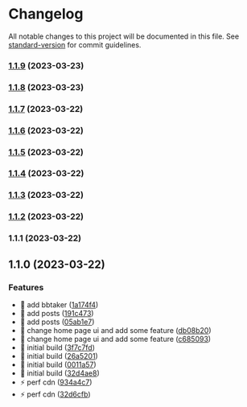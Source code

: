 # Changelog

All notable changes to this project will be documented in this file. See [standard-version](https://github.com/conventional-changelog/standard-version) for commit guidelines.

### [1.1.9](https://github.com/ishareme/hexo-blog/compare/v1.1.8...v1.1.9) (2023-03-23)

### [1.1.8](https://github.com/ishareme/hexo-blog/compare/v1.1.7...v1.1.8) (2023-03-23)

### [1.1.7](https://github.com/ishareme/hexo-blog/compare/v1.1.6...v1.1.7) (2023-03-22)

### [1.1.6](https://github.com/ishareme/hexo-blog/compare/v1.1.5...v1.1.6) (2023-03-22)

### [1.1.5](https://github.com/ishareme/hexo-blog/compare/v1.1.4...v1.1.5) (2023-03-22)

### [1.1.4](https://github.com/ishareme/hexo-blog/compare/v1.1.3...v1.1.4) (2023-03-22)

### [1.1.3](https://github.com/ishareme/hexo-blog/compare/v1.1.2...v1.1.3) (2023-03-22)

### [1.1.2](https://github.com/ishareme/hexo-blog/compare/v1.1.1...v1.1.2) (2023-03-22)

### 1.1.1 (2023-03-22)

## 1.1.0 (2023-03-22)


### Features

* :tada: add bbtaker ([1a174f4](https://github.com/ishareme/hexo-blog/commit/1a174f42347e2e7b19a38f5c1cbaf432fc88dafd))
* :tada: add posts ([191c473](https://github.com/ishareme/hexo-blog/commit/191c473e4b8a630bafb4475066f748ecc9814d59))
* :tada: add posts ([05ab1e7](https://github.com/ishareme/hexo-blog/commit/05ab1e7356a51b02258e6ca6877171410bb9c4dd))
* :tada: change home page ui and add some feature ([db08b20](https://github.com/ishareme/hexo-blog/commit/db08b202ac888ba9d792f034c8cc3e95d6562183))
* :tada: change home page ui and add some feature ([c685093](https://github.com/ishareme/hexo-blog/commit/c685093a4be9ee5c96d00155afa82df11ea9ba3d))
* :tada: initial build ([3f7c7fd](https://github.com/ishareme/hexo-blog/commit/3f7c7fdd04643cca6fd5f696b78b7037b61eec38))
* :tada: initial build ([26a5201](https://github.com/ishareme/hexo-blog/commit/26a5201b94ae61181997888f48f2b3ef61f57dfb))
* :tada: initial build ([0011a57](https://github.com/ishareme/hexo-blog/commit/0011a5788c44d30fedac659830368ada7dc78752))
* :tada: initial build ([32d4ae8](https://github.com/ishareme/hexo-blog/commit/32d4ae864954357e8068ef13abec4211be96de62))
* :zap: perf cdn ([934a4c7](https://github.com/ishareme/hexo-blog/commit/934a4c75d8d994f044225d3162c3faa1ebc74ee2))
* :zap: perf cdn ([32d6cfb](https://github.com/ishareme/hexo-blog/commit/32d6cfb6076179536c6c74e71c24cfd58ce7c3a6))
